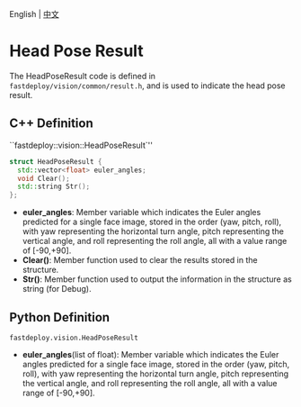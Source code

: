 English | [中文](headpose_result_CN.md)
# Head Pose Result

The HeadPoseResult code is defined in `fastdeploy/vision/common/result.h`, and is used to indicate the head pose result.

## C++ Definition

``fastdeploy::vision::HeadPoseResult`''

```c++
struct HeadPoseResult {
  std::vector<float> euler_angles;
  void Clear();
  std::string Str();
};
```

- **euler_angles**: Member variable which indicates the Euler angles predicted for a single face image, stored in the order (yaw, pitch, roll), with yaw representing the horizontal turn angle, pitch representing the vertical angle, and roll representing the roll angle, all with a value range of [-90,+90].
- **Clear()**: Member function used to clear the results stored in the structure.
- **Str()**: Member function used to output the information in the structure as string (for Debug).

## Python Definition

`fastdeploy.vision.HeadPoseResult`

- **euler_angles**(list of float): Member variable which indicates the Euler angles predicted for a single face image, stored in the order (yaw, pitch, roll), with yaw representing the horizontal turn angle, pitch representing the vertical angle, and roll representing the roll angle, all with a value range of [-90,+90].
